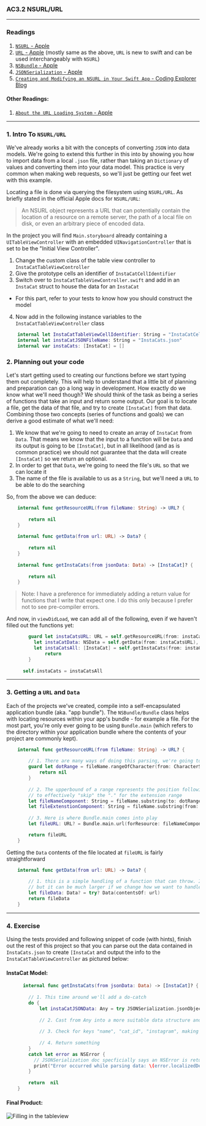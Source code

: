 ### AC3.2 NSURL/URL 
---

### Readings
1. [`NSURL` - Apple](https://developer.apple.com/reference/foundation/nsurl)
2. [`URL` - Apple](https://developer.apple.com/reference/foundation/url) (mostly same as the above, `URL` is new to swift and can be used interchangeably with `NSURL`)
3. [`NSBundle` - Apple](https://developer.apple.com/reference/foundation/nsbundle)
4. [`JSONSerialization` - Apple](https://developer.apple.com/reference/foundation/jsonserialization)
3. [`Creating and Modifying an NSURL in Your Swift App` - Coding Explorer Blog](http://www.codingexplorer.com/creating-and-modifying-nsurl-in-swift/)

#### Other Readings:
1. [`About the URL Loading System` - Apple](https://developer.apple.com/library/content/documentation/Cocoa/Conceptual/URLLoadingSystem/URLLoadingSystem.html#//apple_ref/doc/uid/10000165i)

---
### 1. Intro To `NSURL/URL`

We've already works a bit with the concepts of converting `JSON` into data models. We're going to extend this further in this into by showing you how to import data from a local `.json` file, rather than taking an `Dictionary` of values and converting them into your data model. This practice is very common when making web requests, so we'll just be getting our feet wet with this example. 

Locating a file is done via querying the filesystem using `NSURL/URL`. As briefly stated in the official Apple docs for `NSURL/URL`:

> An NSURL object represents a URL that can potentially contain the location of a resource on a remote server, the path of a local file on disk, or even an arbitrary piece of encoded data.

In the project you will find `Main.storyboard` already containing a `UITableViewController` with an embedded `UINavigationController` that is set to be the "Initial View Controller".

1. Change the custom class of the table view controller to `InstaCatTableViewController`
2. Give the prototype cells an identifier of `InstaCatCellIdentifier` 
3. Switch over to `InstaCatTableViewController.swift` and add in an `InstaCat` struct to house the data for an `InstaCat`
  - For this part, refer to your tests to know how you should construct the model
4. Now add in the following instance variables to the `InstaCatTableViewController` class
```swift
    internal let InstaCatTableViewCellIdentifier: String = "InstaCatCellIdentifier"
    internal let instaCatJSONFileName: String = "InstaCats.json"
    internal var instaCats: [InstaCat] = []
```

### 2. Planning out your code
Let's start getting used to creating our functions before we start typing them out completely. This will help to understand that a little bit of planning and preparation can go a long way in development. How exactly do we know what we'll need though? We should think of the task as being a series of functions that take an input and return some output. Our goal is to locate a file, get the data of that file, and try to create `[InstaCat]` from that data. Combining those two concepts (series of functions and goals) we can derive a good estimate of what we'll need: 

1. We know that we're going to need to create an array of `InstaCat` from `Data`. That means we know that the input to a function will be `Data` and its output is going to be `[InstaCat]`, but in all likelihood (and as is common practice) we should not guarantee that the data will create `[InstaCat]` so we return an optional. 
2. In order to get that `Data`, we're going to need the file's `URL` so that we can locate it
3. The name of the file is available to us as a `String`, but we'll need a `URL` to be able to do the searching

So, from the above we can deduce: 
```swift
    internal func getResourceURL(from fileName: String) -> URL? {
        
        return nil 
    }
    
    internal func getData(from url: URL) -> Data? {
        
        return nil
    }
    
    internal func getInstaCats(from jsonData: Data) -> [InstaCat]? {
        
        return nil
    }
```
  > Note: I have a preference for immediately adding a return value for functions that I write that expect one. I do this only because I prefer not to see pre-compiler errors.
  
And now, in `viewDidLoad`, we can add all of the following, even if we haven't filled out the functions yet:
  
  ```swift 
          guard let instaCatsURL: URL = self.getResourceURL(from: instaCatJSONFileName),
            let instaCatData: NSData = self.getData(from: instaCatsURL),
            let instaCatsAll: [InstaCat] = self.getInstaCats(from: instaCatData) else {
                return
          }
        
        self.instaCats = instaCatsAll
```

---
### 3. Getting a `URL` and `Data`
Each of the projects we've created, compile into a self-encapsulated application bundle (aka. "app bundle"). The `NSBundle/Bundle` class helps with locating resources within your app's bundle - for example a file. For the most part, you're only ever going to be using `Bundle.main` (which refers to the directory within your application bundle where the contents of your project are commonly kept). 

```swift
    internal func getResourceURL(from fileName: String) -> URL? {
        
        // 1. There are many ways of doing this parsing, we're going to practice String traversal
        guard let dotRange = fileName.rangeOfCharacter(from: CharacterSet.init(charactersIn: ".")) else {
            return nil
        }
        
        // 2. The upperbound of a range represents the position following the last position in the range, thus we can use it
        // to effectively "skip" the "." for the extension range
        let fileNameComponent: String = fileName.substring(to: dotRange.lowerBound)
        let fileExtenstionComponent: String = fileName.substring(from: dotRange.upperBound)
        
        // 3. Here is where Bundle.main comes into play
        let fileURL: URL? = Bundle.main.url(forResource: fileNameComponent, withExtension: fileExtenstionComponent)

        return fileURL
    }
```

Getting the `Data` contents of the file located at `fileURL` is fairly straightforward

```swift
    internal func getData(from url: URL) -> Data? {
        
        // 1. this is a simple handling of a function that can throw. In this case, the code makes for a very short function
        // but it can be much larger if we change how we want to handle errors.
        let fileData: Data? = try? Data(contentsOf: url)
        return fileData
    }
```

---
### 4. Exercise
Using the tests provided and following snippet of code (with hints), finish out the rest of this project so that you can parse out the data contained in `InstaCats.json` to create `[InstaCat` and output the info to the `InstaCatTableViewController` as pictured below:

#### InstaCat Model:
```swift
      internal func getInstaCats(from jsonData: Data) -> [InstaCat]? {
        
        // 1. This time around we'll add a do-catch
        do {
            let instaCatJSONData: Any = try JSONSerialization.jsonObject(with: jsonData, options: [])
            
            // 2. Cast from Any into a more suitable data structure and check for the "cats" key
            
            // 3. Check for keys "name", "cat_id", "instagram", making sure to cast values as needed along the way
            
            // 4. Return something
        }
        catch let error as NSError {
          // JSONSerialization doc specficially says an NSError is returned if JSONSerialization.jsonObject(with:options:) fails
          print("Error occurred while parsing data: \(error.localizedDescription)")
        }
        
        return  nil
    }
```

#### Final Product:
![Filling in the tableview](http://i.imgur.com/190RsUZm.png)
